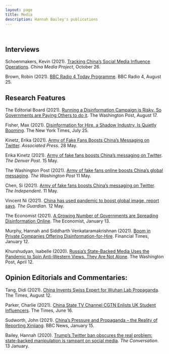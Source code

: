 ```yaml
---
layout: page
title: Media
description: Hannah Bailey's publications
---
```

<br/>

## Interviews

Schoenmakers, Kevin (2021). [Tracking China’s Social Media Influence Operations](https://chinamediaproject.org/2021/10/26/tracking-chinas-social-media-influence-operations/). *China Media Project*, October 26. 

Brown, Robin (2021). [BBC Radio 4 Today Programme](https://demtech.oii.ox.ac.uk/hannah-bailey-interview-on-the-today-programme/). BBC Radio 4, August 25.

## Research Features

The Editorial Board (2021). [Running a Disinformation Campaign is Risky. So Governments are Paying Others to do it](https://www.washingtonpost.com/opinions/2021/08/17/running-disinformation-campaign-is-risky-so-governments-are-paying-others-do-it/). The Washington Post, August 17.
Fisher, Max (2021). [Disinformation for Hire, a Shadow Industry, Is Quietly Booming](https://www.nytimes.com/2021/07/25/world/europe/disinformation-social-media.html?smid=tw-share). The New York Times, July 25.
Kinetz, Erika (2021). [Army of Fake Fans Boosts China’s Messaging on Twitter](https://apnews.com/article/asia-pacific-china-europe-middle-east-government-and-politics-62b13895aa6665ae4d887dcc8d196dfc?utm_campaign=SocialFlow&ut). *Associated Press*. 28 May. 
Erika Kinetz (2021). [Army of fake fans boosts China’s messaging on Twitter](https://www.denverpost.com/2021/05/15/fake-twitter-accounts-china/). *The Denver Post*. 15 May.
The Washington Post (2021). [Army of fake fans online boosts China’s global messaging](https://www.washingtonpost.com/politics/army-of-fake-fans-online-boosts-chinas-global-messaging/2021/05/11/e92a9c06-b20e-11eb-bc96-fdf55de43bef_story.html). *The Washington Post* 11 May. 
Chen, Si (2021). [Army of fake fans boosts China’s messaging on Twitter](https://www.independent.co.uk/news/world/europe/army-of-fake-fans-boosts-chinas-messaging-on-twitter-twitter-china-facebook-communist-party-liu-xiaoming-b1845288.html). *The Independent*. 11 May. 
Vincent Ni (2021). [China has used pandemic to boost global image, report says](https://www.theguardian.com/world/2021/may/12/china-has-used-pandemic-to-boost-global-image-report-says). *The Guardian*. 12 May. 
The Economist (2021). [A Growing Number of Governments are Spreading Disinformation Online](https://www.economist.com/graphic-detail/2021/01/13/a-growing-number-of-governments-are-spreading-disinformation-online). The Economist, January 13.
Murphy, Hannah and Siddharth Venkataramakrishnan (2021). [Boom in Private Companies Offering Disinformation-for-Hire](https://www.ft.com/content/cb6b3342-a320-486e-b54c-a49ad32f2166). Financial Times, January 12.
Khurshudyan, Isabelle (2020). [Russia’s State-Backed Media Uses the Pandemic to Spin Anti-Western Views. They Are Not Alone](https://www.washingtonpost.com/world/coronavirus-russia-china-turkey-media/2020/04/11/fe34e7b2-7a53-11ea-a311-adb1344719a9_story.html). The Washington Post, April 12.

## Opinion Editorials and Commentaries:
Tang, Didi (2021). [China Invents Swiss Expert for Wuhan Lab Propaganda](https://www.thetimes.co.uk/article/china-accused-of-coronavirus-lab-leak-fake-news-over-non-existent-swiss-biologist-g6rxv2gm2). The Times, August 12.

Parker, Charlie (2021). [China State TV Channel CGTN Enlists UK Student Influencers](https://www.thetimes.co.uk/article/china-state-tv-channel-cgtn-enlists-uk-student-influencers-dw9v5sbnc). The Times, June 16.

Sudworth, John (2021). [China’s Pressure and Propaganda – the Reality of Reporting Xinjiang](https://www.bbc.co.uk/news/world-asia-china-55666153). BBC News, January 15.
Bailey, Hannah (2020). [Trump’s Twitter ban obscures the real problem: state-backed manipulation is rampant on social media](https://theconversation.com/trumps-twitter-ban-obscures-the-real-problem-state-backed-manipulation-is-rampant-on-social-media-153136). *The Conversation*. 13 January.


